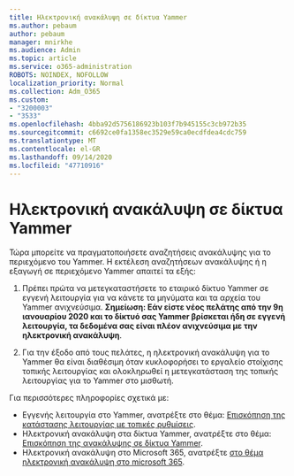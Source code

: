 ```yaml
---
title: Ηλεκτρονική ανακάλυψη σε δίκτυα Yammer
ms.author: pebaum
author: pebaum
manager: mnirkhe
ms.audience: Admin
ms.topic: article
ms.service: o365-administration
ROBOTS: NOINDEX, NOFOLLOW
localization_priority: Normal
ms.collection: Adm_O365
ms.custom:
- "3200003"
- "3533"
ms.openlocfilehash: 4bba92d5756186923b103f7b945155c3cb972b35
ms.sourcegitcommit: c6692ce0fa1358ec3529e59ca0ecdfdea4cdc759
ms.translationtype: MT
ms.contentlocale: el-GR
ms.lasthandoff: 09/14/2020
ms.locfileid: "47710916"
---
```

# <a name="ediscovery-in-yammer-networks"></a>Ηλεκτρονική ανακάλυψη σε δίκτυα Yammer

Τώρα μπορείτε να πραγματοποιήσετε αναζητήσεις ανακάλυψης για το περιεχόμενο του Yammer.  Η εκτέλεση αναζητήσεων ανακάλυψης ή η εξαγωγή σε περιεχόμενο Yammer απαιτεί τα εξής:

1. Πρέπει πρώτα να μετεγκαταστήσετε το εταιρικό δίκτυο Yammer σε εγγενή λειτουργία για να κάνετε τα μηνύματα και τα αρχεία του Yammer ανιχνεύσιμα. **Σημείωση: Εάν είστε νέος πελάτης από την 9η ιανουαρίου 2020 και το δίκτυό σας Yammer βρίσκεται ήδη σε εγγενή λειτουργία, τα δεδομένα σας είναι πλέον ανιχνεύσιμα με την ηλεκτρονική ανακάλυψη**.

2. Για την έξοδο από τους πελάτες, η ηλεκτρονική ανακάλυψη για το Yammer θα είναι διαθέσιμη όταν κυκλοφορήσει το εργαλείο στοίχισης τοπικής λειτουργίας και ολοκληρωθεί η μετεγκατάσταση της τοπικής λειτουργίας για το Yammer στο μισθωτή.

Για περισσότερες πληροφορίες σχετικά με:

- Εγγενής λειτουργία στο Yammer, ανατρέξτε στο θέμα: [Επισκόπηση της κατάστασης λειτουργίας με τοπικές ρυθμίσεις](https://docs.microsoft.com/yammer/configure-your-yammer-network/overview-native-mode).
- Ηλεκτρονική ανακάλυψη στα δίκτυα Yammer, ανατρέξτε στο θέμα: [Επισκόπηση της ανακάλυψης σε δίκτυα Yammer](https://docs.microsoft.com/yammer/manage-security-and-compliance/overview-of-ediscovery).
- Ηλεκτρονική ανακάλυψη στο Microsoft 365, ανατρέξτε [στο θέμα ηλεκτρονική ανακάλυψη στο microsoft 365](https://docs.microsoft.com/microsoft-365/compliance/ediscovery).
